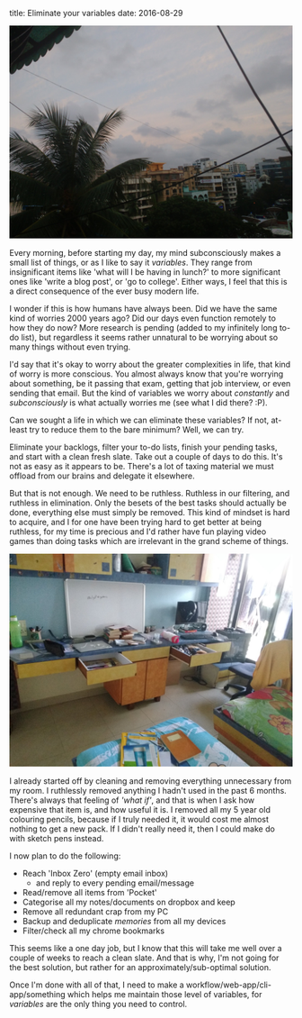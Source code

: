 title: Eliminate your variables
date: 2016-08-29

![the sky](the-sky.jpg "the sky")

Every morning, before starting my day, my mind subconsciously makes a small list of things, or as I like to say it *variables*. They range from insignificant items like 'what will I be having in lunch?' to more significant ones like 'write a blog post', or 'go to college'. Either ways, I feel that this is a direct consequence of the ever busy modern life.

I wonder if this is how humans have always been. Did we have the same kind of worries 2000 years ago? Did our days even function remotely to how they do now? More research is pending (added to my infinitely long to-do list), but regardless it seems rather unnatural to be worrying about so many things without even trying.

I'd say that it's okay to worry about the greater complexities in life, that kind of worry is more conscious. You almost always know that you're worrying about something, be it passing that exam, getting that job interview, or even sending that email. But the kind of variables we worry about *constantly* and *subconsciously* is what actually worries me (see what I did there? :P).

Can we sought a life in which we can eliminate these variables? If not, at-least try to reduce them to the bare minimum? Well, we can try.

Eliminate your backlogs, filter your to-do lists, finish your pending tasks, and start with a clean fresh slate. Take out a couple of days to do this. It's not as easy as it appears to be. There's a lot of taxing material we must offload from our brains and delegate it elsewhere.

But that is not enough. We need to be ruthless. Ruthless in our filtering, and ruthless in elimination. Only the besets of the best tasks should actually be done, everything else must simply be removed. This kind of mindset is hard to acquire, and I for one have been trying hard to get better at being ruthless, for my time is precious and I'd rather have fun playing video games than doing tasks which are irrelevant in the grand scheme of things.

![cleaning room](cleaning-room.jpg "cleaning room")

I already started off by cleaning and removing everything unnecessary from my room. I ruthlessly removed anything I hadn't used in the past 6 months. There's always that feeling of *'what if'*, and that is when I ask how expensive that item is, and how useful it is. I removed all my 5 year old colouring pencils, because if I truly needed it, it would cost me almost  nothing to get a new pack. If I didn't really need it, then I could make do with sketch pens instead.

I now plan to do the following:

- Reach 'Inbox Zero' (empty email inbox)
  - and reply to every pending email/message
- Read/remove all items from 'Pocket'
- Categorise all my notes/documents on dropbox and keep
- Remove all redundant crap from my PC
- Backup and deduplicate *memories* from all my devices
- Filter/check all my chrome bookmarks

This seems like a one day job, but I know that this will take me well over a couple of weeks to reach a clean slate. And that is why, I'm not going for the best solution, but rather for an approximately/sub-optimal solution.

Once I'm done with all of that, I need to make a workflow/web-app/cli-app/something which helps me maintain those level of variables, for *variables* are the only thing you need to control.
